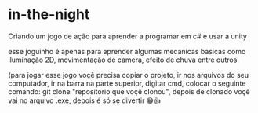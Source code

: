 # in-the-night
Criando um jogo de ação para aprender a programar em c# e usar a unity

esse joguinho é apenas para aprender algumas mecanicas basicas como iluminação 2D, movimentação de camera, efeito de chuva entre outros.

(para jogar esse jogo voçê precisa copiar o projeto, ir nos arquivos do seu computador, ir na barra na parte superior, digitar cmd, colocar o seguinte comando: git clone "repositorio que voçê clonou", depois de clonado voçê vai no arquivo .exe, depois é só se divertir 😁👍 
